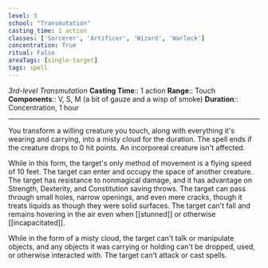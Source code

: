 ```yaml
---
level: 3
school: "Transmutation"
casting_time: 1 action
classes: ['Sorcerer', 'Artificer', 'Wizard', 'Warlock']
concentration: True
ritual: False
areaTags: [single-target]
tags: spell
---
```


_3rd-level Transmutation_
**Casting Time**:: 1 action
**Range**:: Touch
**Components**:: V, S, M (a bit of gauze and a wisp of smoke)
**Duration**:: Concentration, 1 hour

---

You transform a willing creature you touch, along with everything it's wearing and carrying, into a misty cloud for the duration. The spell ends if the creature drops to 0 hit points. An incorporeal creature isn't affected.

While in this form, the target's only method of movement is a flying speed of 10 feet. The target can enter and occupy the space of another creature. The target has resistance to nonmagical damage, and it has advantage on Strength, Dexterity, and Constitution saving throws. The target can pass through small holes, narrow openings, and even mere cracks, though it treats liquids as though they were solid surfaces. The target can't fall and remains hovering in the air even when [[stunned]] or otherwise [[incapacitated]].

While in the form of a misty cloud, the target can't talk or manipulate objects, and any objects it was carrying or holding can't be dropped, used, or otherwise interacted with. The target can't attack or cast spells.



